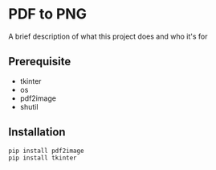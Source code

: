 
# PDF to PNG 

A brief description of what this project does and who it's for


## Prerequisite
* tkinter
* os
* pdf2image
* shutil
## Installation
```bash
pip install pdf2image
pip install tkinter

```
    
